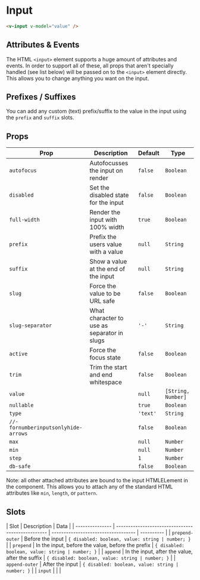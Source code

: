 # Input

```html
<v-input v-model="value" />
```

## Attributes & Events

The HTML `<input>` element supports a huge amount of attributes and events. In order to support all of these, all props
that aren't specially handled (see list below) will be passed on to the `<input>` element directly. This allows you to
change anything you want on the input.

## Prefixes / Suffixes

You can add any custom (text) prefix/suffix to the value in the input using the `prefix` and `suffix` slots.

## Props

| Prop                                | Description                                 | Default  | Type               |
| ----------------------------------- | ------------------------------------------- | -------- | ------------------ |
| `autofocus`                         | Autofocusses the input on render            | `false`  | `Boolean`          |
| `disabled`                          | Set the disabled state for the input        | `false`  | `Boolean`          |
| `full-width`                        | Render the input with 100% width            | `true`   | `Boolean`          |
| `prefix`                            | Prefix the users value with a value         | `null`   | `String`           |
| `suffix`                            | Show a value at the end of the input        | `null`   | `String`           |
| `slug`                              | Force the value to be URL safe              | `false`  | `Boolean`          |
| `slug-separator`                    | What character to use as separator in slugs | `'-'`    | `String`           |
| `active`                            | Force the focus state                       | `false`  | `Boolean`          |
| `trim`                              | Trim the start and end whitespace           | `false`  | `Boolean`          |
| `value`                             |                                             | `null`   | `[String, Number]` |
| `nullable`                          |                                             | `true`   | `Boolean`          |
| `type`                              |                                             | `'text'` | `String`           |
| `//-fornumberinputsonlyhide-arrows` |                                             | `false`  | `Boolean`          |
| `max`                               |                                             | `null`   | `Number`           |
| `min`                               |                                             | `null`   | `Number`           |
| `step`                              |                                             | `1`      | `Number`           |
| `db-safe`                           |                                             | `false`  | `Boolean`          |

Note: all other attached attributes are bound to the input HTMLELement in the component. This allows you to attach any
of the standard HTML attributes like `min`, `length`, or `pattern`.

## Slots

| Slot            | Description                                       | Data                                |
| --------------- | ------------------------------------------------- | ----------------------------------- | ---------- |
| `prepend-outer` | Before the input                                  | `{ disabled: boolean, value: string | number; }` |
| `prepend`       | In the input, before the value, before the prefix | `{ disabled: boolean, value: string | number; }` |
| `append`        | In the input, after the value, after the suffix   | `{ disabled: boolean, value: string | number; }` |
| `append-outer`  | After the input                                   | `{ disabled: boolean, value: string | number; }` |
| `input`         |                                                   |                                     |

